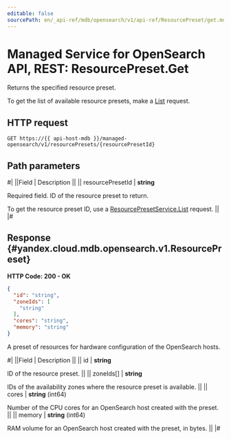 ```yaml
---
editable: false
sourcePath: en/_api-ref/mdb/opensearch/v1/api-ref/ResourcePreset/get.md
---
```


# Managed Service for OpenSearch API, REST: ResourcePreset.Get

Returns the specified resource preset.

To get the list of available resource presets, make a [List](/docs/managed-opensearch/api-ref/ResourcePreset/list#List) request.

## HTTP request

```
GET https://{{ api-host-mdb }}/managed-opensearch/v1/resourcePresets/{resourcePresetId}
```

## Path parameters

#|
||Field | Description ||
|| resourcePresetId | **string**

Required field. ID of the resource preset to return.

To get the resource preset ID, use a [ResourcePresetService.List](/docs/managed-opensearch/api-ref/ResourcePreset/list#List) request. ||
|#

## Response {#yandex.cloud.mdb.opensearch.v1.ResourcePreset}

**HTTP Code: 200 - OK**

```json
{
  "id": "string",
  "zoneIds": [
    "string"
  ],
  "cores": "string",
  "memory": "string"
}
```

A preset of resources for hardware configuration of the OpenSearch hosts.

#|
||Field | Description ||
|| id | **string**

ID of the resource preset. ||
|| zoneIds[] | **string**

IDs of the availability zones where the resource preset is available. ||
|| cores | **string** (int64)

Number of the CPU cores for an OpenSearch host created with the preset. ||
|| memory | **string** (int64)

RAM volume for an OpenSearch host created with the preset, in bytes. ||
|#